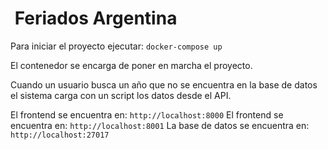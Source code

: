 #  Feriados Argentina

Para iniciar el proyecto ejecutar:
`docker-compose up`

El contenedor se encarga de poner en marcha el proyecto.

Cuando un usuario busca un año que no se encuentra en la base de datos el sistema carga con un script los datos desde el API.

El frontend se encuentra en: `http://localhost:8000`
El frontend se encuentra en: `http://localhost:8001`
La base de datos se encuentra en: `http://localhost:27017`